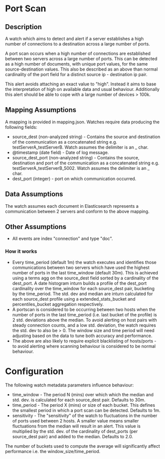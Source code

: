 # Port Scan

## Description

A watch which aims to detect and alert if a server establishes a high number of connections to a destination across a large number of ports.

A port scan occurs when a high number of connections are established between two servers across a large number of ports.  This can be detected as a high number of documents, with unique port values, for the same source-destination values.  This also be described as an above than normal cardinality of the port field for a distinct source ip - destination ip pair.

This alert avoids attaching an exact value to "high".  Instead it aims to base the interpretation of high on available data and usual behaviour.  Additionally this alert should be able to cope with a large number of devices > 100k.

## Mapping Assumptions

A mapping is provided in mapping.json.  Watches require data producing the following fields:

* source_dest (non-analyzed string) - Contains the source and destination of the communication as a concatenated string e.g. testServerA_testServerB.  Watch assumes the delimiter is an _ char.
* @timestamp (date field) - Date of log message.
* source_dest_port (non-analyzed string) -  Contains the source, destination and port of the communication as a concatenated string e.g. testServerA_testServerB_5002. Watch assumes the delimiter is an _ char.
* dest_port (integer) - port on which communication occurred.

## Data Assumptions

The watch assumes each document in Elasticsearch represents a communication between 2 servers and conform to the above mapping.

## Other Assumptions

* All events are index "connection" and type "doc".

### How it works

* Every time_period (default 1m) the watch executes and identifies those communications between two servers which have used the highest number of ports in the last time_window (default 30m).  This is achieved using a terms agg on the source_dest field sorted by a cardinality of the dest_port.  A date histogram inturn builds a profile of the dest_port cardinality over the time_window for each source_dest pair, bucketing by the time_period.   The std. dev and median are inturn calculated for each source_dest profile using a extended_stats_bucket and percentiles_bucket aggregation respectively.
* A portscan is considered to be occurring between two hosts when the number of ports in the last time_period (i.e. last bucket of the profile) is 2 std. deviations above the median. To avoid alerting on host pairs with steady connection counts, and a low std. deviation, the watch requires the std. dev to also be > 0.  The window size and time period will need adjusting based on the data to tune both accuracy and performance.
* The above are also likely to require explicit blacklisting of hosts/ports - to avoid alerting where scanning behaviour is considered to be normal behaviour.

# Configuration

The following watch metadata parameters influence behaviour:

* time_window - The period N (mins) over which which the median and std. dev. is calculated for each source_dest pair. Defaults to 30m.
* time_period - The period X (mins) or size of each bucket.  This defines the smallest period in which a port scan can be detected.  Defaults to 1m.
* sensitivity - The "sensitivity" of the watch to fluctuations in the number of ports used between 2 hosts. A smaller value means smaller fluctuations from the median will result in an alert. This value is multiplied by the std. dev. of the cardinality of dest_ports (per source_dest pair) and added to the median.  Defaults to 2.0.

The number of buckets used to compute the average will significantly affect performance i.e. the window_size/time_period.
